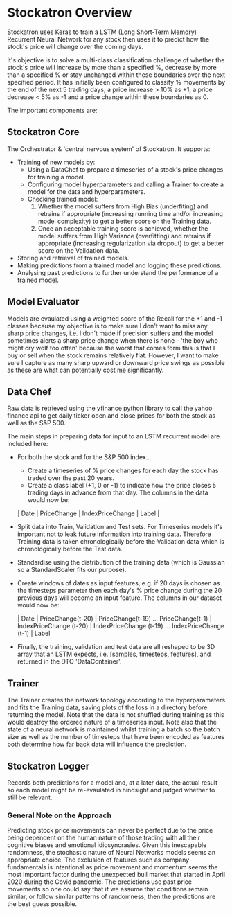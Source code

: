 # Stockatron Overview
Stockatron uses Keras to train a LSTM (Long Short-Term Memory) Recurrent Neural Network for any stock then uses it to predict how the stock's price will change over the coming days.

It's objective is to solve a multi-class classification challenge of whether the stock's price will increase by more than a specified %, decrease by more than a specified % or stay unchanged within these boundaries over the next specified period. It has initially been configured to classify % movements by the end of the next 5 trading days; a price increase > 10% as +1, a price decrease < 5% as -1 and a price change within these boundaries as 0.

The important components are:

## Stockatron Core

The Orchestrator & 'central nervous system' of Stockatron. It supports:
- Training of new models by:
  - Using a DataChef to prepare a timeseries of a stock's price changes for training a model.
  - Configuring model hyperparameters and calling a Trainer to create a model for the data and hyperparameters. 
  - Checking trained model:
    1. Whether the model suffers from High Bias (underfiting) and retrains if appropriate (increasing running time and/or increasing model complexity) to get a better score on the Training data.
    2. Once an acceptable training score is achieved, whether the model suffers from High Variance (overfitting) and retrains if appropriate (increasing regularization via dropout) to get a better score on the Validation data.
- Storing and retrieval of trained models.
- Making predictions from a trained model and logging these predictions. 
- Analysing past predictions to further understand the performance of a trained model.

## Model Evaluator

Models are evaulated using a weighted score of the Recall for the +1 and -1 classes because my objective is to make sure I don't want to miss any sharp price changes, i.e. I don't made if precision suffers and the model sometimes alerts a sharp price change when there is none - 'the boy who might cry wolf too often' because the worst that comes form this is that I buy or sell when the stock remains relatively flat. However, I want to make sure I capture as many sharp upward or downward price swings as possible as these are what can potentially cost me significantly.

## Data Chef

Raw data is retrieved using the yfinance python library to call the yahoo finance api to get daily ticker open and close prices for both the stock as well as the S&P 500.

The main steps in preparing data for input to an LSTM recurrent model are included here:
- For both the stock and for the S&P 500 index...
  - Create a timeseries of % price changes for each day the stock has traded over the past 20 years.
  - Create a class label (+1, 0 or -1) to indicate how the price closes 5 trading days in advance from that day.
  The columns in the data would now be:
  
  | Date   |      PriceChange      |  IndexPriceChange | Label  |

- Split data into Train, Validation and Test sets.
  For Timeseries models it's important not to leak future information into training data.
  Therefore Training data is taken chronologically before the Validation data which is chronologically before the Test data.

- Standardise using the distribution of the training data (which is Gaussian so a StandardScaler fits our purpose).

- Create windows of dates as input features, 
  e.g. if 20 days is chosen as the timesteps parameter then each day's % price change during the 20 previous days will become an input feature. The columns in our dataset would now be:

  | Date | PriceChange(t-20) | PriceChange(t-19) ... PriceChange(t-1) | IndexPriceChange (t-20) | IndexPriceChange (t-19) ... IndexPriceChange (t-1) | Label

- Finally, the training, validation and test data are all reshaped to be 3D array that an LSTM expects, i.e. [samples, timesteps, features], and returned in the DTO 'DataContainer'.


## Trainer

The Trainer creates the network topology according to the hyperparameters and fits the Training data, saving plots of the loss in a directory before returning the model.
Note that the data is not shuffled during training as this would destroy the ordered nature of a timeseries input. Note also that the state of a neural network is maintained whilst training a batch so the batch size as well as the number of timesteps that have been encoded as features both determine how far back data will influence the prediction. 

## Stockatron Logger

Records both predictions for a model and, at a later date, the actual result so each model might be re-evaulated in hindsight and judged whether to still be relevant.


### General Note on the Approach

Predicting stock price movements can never be perfect due to the price being dependent on the human nature of those trading with all their cognitive biases and emotional idiosyncrasies.
Given this inescapable randomness, the stochastic nature of Neural Networks models seems an appropriate choice. 
The exclusion of features such as company fundamentals is intentional as price movement and momentum seems the most important factor during the unexpected bull market that started in April 2020 during the Covid pandemic. 
The predictions use past price movements so one could say that if we assume that conditions remain similar, or follow similar patterns of randomness, then the predictions are the best guess possible.

